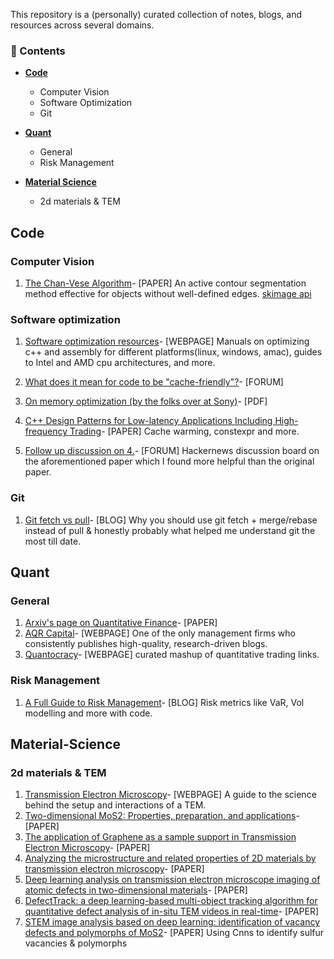
This repository is a (personally) curated collection of notes, blogs, and resources across several domains.

### 🧠 Contents

- [**Code**](##code)
  - Computer Vision 
  - Software Optimization
  - Git
    
- [**Quant**](##Quant)
  - General
  - Risk Management
    
- [**Material Science**](##Material-Science)
  - 2d materials & TEM
  


## Code 
### Computer Vision
1. [The Chan-Vese Algorithm](https://arxiv.org/abs/1107.2782)- [PAPER] An active contour segmentation method effective for objects without well-defined edges. [skimage api](https://scikit-image.org/docs/0.25.x/auto_examples/segmentation/plot_chan_vese.html#sphx-glr-auto-examples-segmentation-plot-chan-vese-py)

### Software optimization
1. [Software optimization resources](https://www.agner.org/optimize/)- [WEBPAGE] Manuals on optimizing c++ and assembly for different platforms(linux, windows, amac), guides to Intel and AMD cpu architectures, and more.

2. [What does it mean for code to be "cache-friendly"?](https://stackoverflow.com/questions/16699247/what-does-it-mean-for-code-to-be-cache-friendly)- [FORUM]

3. [On memory optimization (by the folks over at Sony)](https://web.archive.org/web/20160422113037/http://www.research.scea.com/research/pdfs/GDC2003_Memory_Optimization_18Mar03.pdf)- [PDF]

4. [C++ Design Patterns for Low-latency Applications Including High-frequency Trading](https://arxiv.org/abs/2309.04259)- [PAPER] Cache warming, constexpr and more.
5. [Follow up discussion on 4.](https://news.ycombinator.com/item?id=40908273)- [FORUM] Hackernews discussion board on the aforementioned paper which I found more helpful than the original paper.

### Git
1. [Git fetch vs pull](https://longair.net/blog/2009/04/16/git-fetch-and-merge/)- [BLOG] Why you should use git fetch + merge/rebase instead of pull & honestly probably what helped me understand git the most till date.

## Quant

### General
1. [Arxiv's page on Quantitative Finance](https://arxiv.org/archive/q-fin)- [PAPER]
2. [AQR Capital](https://www.aqr.com/Insights/Research)- [WEBPAGE] One of the only management firms who consistently publishes high-quality, research-driven blogs.
3. [Quantocracy](https://quantocracy.com/)-  [WEBPAGE] curated mashup of quantitative trading links.



### Risk Management
1. [A Full Guide to Risk Management](https://www.vertoxquant.com/p/a-full-guide-to-risk-management)- [BLOG] Risk metrics like VaR, Vol modelling and more with code.


## Material-Science

### 2d materials & TEM
1. [Transmission Electron Microscopy](https://www.nanoscience.com/techniques/transmission-electron-microscopy/)- [WEBPAGE] A guide to the science behind the setup and interactions of a TEM.
2. [Two-dimensional MoS2: Properties, preparation, and applications](https://www.sciencedirect.com/science/article/pii/S2352847815000040)- [PAPER]
3. [The application of Graphene as a sample support in Transmission Electron Microscopy](https://arxiv.org/pdf/1204.6647)- [PAPER]
4. [Analyzing the microstructure and related properties of 2D materials by transmission electron microscopy](https://appmicro.springeropen.com/articles/10.1186/s42649-019-0013-5)- [PAPER]
5. [Deep learning analysis on transmission electron microscope imaging of atomic defects in two-dimensional materials](https://www.sciencedirect.com/science/article/pii/S258900422302059X)- [PAPER]
6. [DefectTrack: a deep learning-based multi-object tracking algorithm for quantitative defect analysis of in-situ TEM videos in real-time](https://pmc.ncbi.nlm.nih.gov/articles/PMC9489724/)- [PAPER]
7. [STEM image analysis based on deep learning: identification of vacancy defects and polymorphs of MoS2](https://arxiv.org/pdf/2206.04272)- [PAPER] Using Cnns to identify sulfur vacancies & polymorphs
